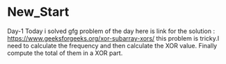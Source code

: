 # New_Start
Day-1
    Today i solved gfg problem of the day here is link for the solution : 
    https://www.geeksforgeeks.org/xor-subarray-xors/
    this problem is tricky.I need to calculate the frequency and then calculate the XOR value. Finally compute the total of them in  a XOR part.
